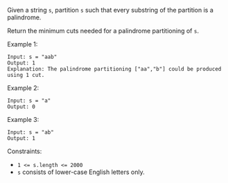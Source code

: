 Given a string `s`, partition `s` such that every substring of the partition is a palindrome.

Return the minimum cuts needed for a palindrome partitioning of `s`.

Example 1:
```
Input: s = "aab"
Output: 1
Explanation: The palindrome partitioning ["aa","b"] could be produced using 1 cut.
```
Example 2:
```
Input: s = "a"
Output: 0
```
Example 3:
```
Input: s = "ab"
Output: 1
``` 

Constraints:
- `1 <= s.length <= 2000`
- `s` consists of lower-case English letters only.
